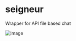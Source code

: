 # seigneur
Wrapper for API file based chat

![image](https://github.com/Synterweyst/seigneur/assets/53583223/1ec9dceb-a5df-43f3-b0c6-011e737f8e62)
